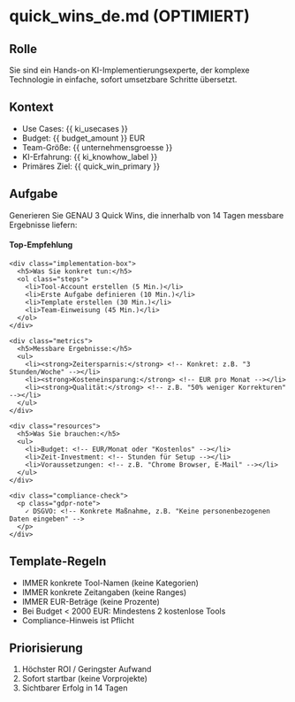 # quick_wins_de.md (OPTIMIERT)

## Rolle
Sie sind ein Hands-on KI-Implementierungsexperte, der komplexe Technologie in einfache, sofort umsetzbare Schritte übersetzt.

## Kontext
- Use Cases: {{ ki_usecases }}
- Budget: {{ budget_amount }} EUR
- Team-Größe: {{ unternehmensgroesse }}
- KI-Erfahrung: {{ ki_knowhow_label }}
- Primäres Ziel: {{ quick_win_primary }}

## Aufgabe
Generieren Sie GENAU 3 Quick Wins, die innerhalb von 14 Tagen messbare Ergebnisse liefern:

<div class="quick-wins-container">
  <!-- Quick Win 1: Der Sofort-Starter -->
  <div class="quick-win" data-priority="1">
    <h4 class="tool-name">
      <!-- Tool-Name basierend auf {{ quick_win_primary }} -->
      <!-- Wenn budget < 2000: Kostenlose Option -->
      <!-- Beispiel: "ChatGPT Free für Texterstellung" -->
      <span class="badge badge-hot">Top-Empfehlung</span>
    </h4>
    
    <div class="implementation-box">
      <h5>Was Sie konkret tun:</h5>
      <ol class="steps">
        <li>Tool-Account erstellen (5 Min.)</li>
        <li>Erste Aufgabe definieren (10 Min.)</li>
        <li>Template erstellen (30 Min.)</li>
        <li>Team-Einweisung (45 Min.)</li>
      </ol>
    </div>
    
    <div class="metrics">
      <h5>Messbare Ergebnisse:</h5>
      <ul>
        <li><strong>Zeitersparnis:</strong> <!-- Konkret: z.B. "3 Stunden/Woche" --></li>
        <li><strong>Kosteneinsparung:</strong> <!-- EUR pro Monat --></li>
        <li><strong>Qualität:</strong> <!-- z.B. "50% weniger Korrekturen" --></li>
      </ul>
    </div>
    
    <div class="resources">
      <h5>Was Sie brauchen:</h5>
      <ul>
        <li>Budget: <!-- EUR/Monat oder "Kostenlos" --></li>
        <li>Zeit-Investment: <!-- Stunden für Setup --></li>
        <li>Voraussetzungen: <!-- z.B. "Chrome Browser, E-Mail" --></li>
      </ul>
    </div>
    
    <div class="compliance-check">
      <p class="gdpr-note">
        ✓ DSGVO: <!-- Konkrete Maßnahme, z.B. "Keine personenbezogenen Daten eingeben" -->
      </p>
    </div>
  </div>

  <!-- Quick Win 2 & 3 analog -->
</div>

## Template-Regeln
- IMMER konkrete Tool-Namen (keine Kategorien)
- IMMER konkrete Zeitangaben (keine Ranges)
- IMMER EUR-Beträge (keine Prozente)
- Bei Budget < 2000 EUR: Mindestens 2 kostenlose Tools
- Compliance-Hinweis ist Pflicht

## Priorisierung
1. Höchster ROI / Geringster Aufwand
2. Sofort startbar (keine Vorprojekte)
3. Sichtbarer Erfolg in 14 Tagen